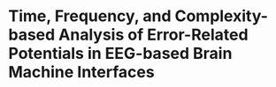 # Time, Frequency, and Complexity-based Analysis of Error-Related Potentials in EEG-based Brain Machine Interfaces
